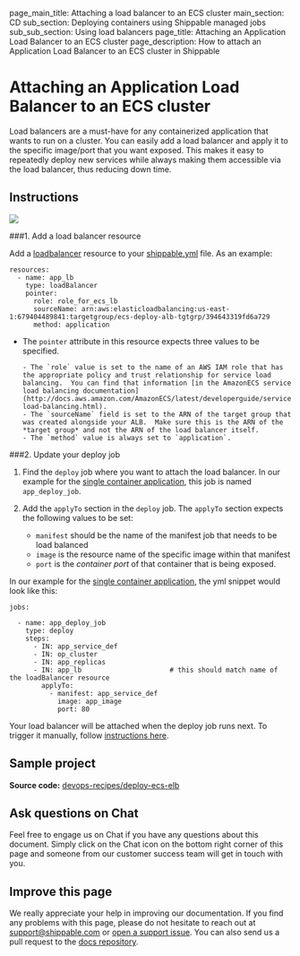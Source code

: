 page_main_title: Attaching a load balancer to an ECS cluster
main_section: CD
sub_section: Deploying containers using Shippable managed jobs
sub_sub_section: Using load balancers
page_title: Attaching an Application Load Balancer to an ECS cluster
page_description: How to attach an Application Load Balancer to an ECS cluster in Shippable

# Attaching an Application Load Balancer to an ECS cluster

Load balancers are a must-have for any containerized application that wants to run on a cluster.
You can easily add a load balancer and apply it to the specific image/port that you want exposed. This makes it easy to repeatedly deploy new services while always making them accessible via the load balancer, thus reducing down time.

## Instructions

<img src="/images/deploy/usecases/deploy_ecs_lb.png"/>

###1. Add a load balancer resource

Add a [loadbalancer](/platform/workflow/resource/loadbalancer/#loadbalancer) resource to your [shippable.yml](/platform/workflow/config/) file. As an example:

```
resources:
  - name: app_lb
    type: loadBalancer
    pointer:
      role: role_for_ecs_lb
      sourceName: arn:aws:elasticloadbalancing:us-east-1:679404489841:targetgroup/ecs-deploy-alb-tgtgrp/394643319fd6a729
      method: application
```


* The `pointer` attribute in this resource expects three values to be specified.

      - The `role` value is set to the name of an AWS IAM role that has the appropriate policy and trust relationship for service load balancing.  You can find that information [in the AmazonECS service load balancing documentation](http://docs.aws.amazon.com/AmazonECS/latest/developerguide/service-load-balancing.html).  
      - The `sourceName` field is set to the ARN of the target group that was created alongside your ALB.  Make sure this is the ARN of the *target group* and not the ARN of the load balancer itself.
      - The `method` value is always set to `application`.


###2. Update your deploy job

1. Find the `deploy` job where you want to attach the load balancer. In our example for the [single container application](/deploy/continuous-delivery-single-container-docker-application/), this job is named `app_deploy_job`.

2. Add the `applyTo` section in the `deploy` job. The `applyTo` section expects the following values to be set:

      - `manifest` should be the name of the manifest job that needs to be load balanced
      - `image` is the resource name of the specific image within that manifest
      - `port` is the *container port* of that container that is being exposed.

In our example for the [single container application](/deploy/continuous-delivery-single-container-docker-application/), the yml snippet would look like this:

```
jobs:

  - name: app_deploy_job
    type: deploy
    steps:
      - IN: app_service_def
      - IN: op_cluster
      - IN: app_replicas
      - IN: app_lb                      # this should match name of the loadBalancer resource
        applyTo:
          - manifest: app_service_def
            image: app_image
            port: 80
```

Your load balancer will be attached when the deploy job runs next. To trigger it manually, follow [instructions here](/platform/workflow/job/overview/#when-does-a-job-execute).

## Sample project
**Source code:** [devops-recipes/deploy-ecs-elb](https://github.com/devops-recipes/deploy-ecs-lb)

## Ask questions on Chat

Feel free to engage us on Chat if you have any questions about this document. Simply click on the Chat icon on the bottom right corner of this page and someone from our customer success team will get in touch with you.

## Improve this page

We really appreciate your help in improving our documentation. If you find any problems with this page, please do not hesitate to reach out at [support@shippable.com](mailto:support@shippable.com) or [open a support issue](https://www.github.com/Shippable/support/issues). You can also send us a pull request to the [docs repository](https://www.github.com/Shippable/docs).
